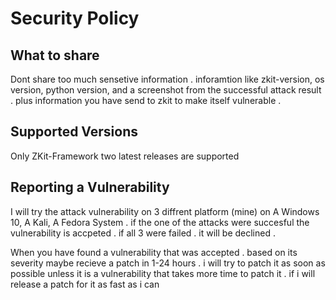 # Security Policy

## What to share 

Dont share too much sensetive information . inforamtion like zkit-version, os version, python version, 
and a screenshot from the successful attack result . plus information you have send to zkit to make itself vulnerable . 

## Supported Versions

Only ZKit-Framework two latest releases are supported

## Reporting a Vulnerability

I will try the attack vulnerability on 3 diffrent platform (mine) on A Windows 10, A Kali, A Fedora System . if the one of the attacks were succesful
the vulnerability is accpeted . if all 3 were failed . it will be declined .

When you have found a vulnerability that was accepted . based on its severity maybe recieve a patch in 1-24 hours . i will try to patch it as soon as possible
unless it is a vulnerability that takes more time to patch it . if i will release a patch for it as fast as i can
